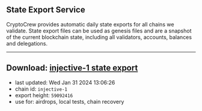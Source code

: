 ## State Export Service
CryptoCrew provides automatic daily state exports for all chains we validate. State export files can be used as genesis files and are a snapshot of the current blockchain state, including all validators, accounts, balances and delegations.

---
**Download: [injective-1 state export](https://dl.ccvalidators.com/SERVICE/injective/injective-1_export_59092416.json)**
---

- last updated: Wed Jan 31 2024 13:06:26
- chain id: `injective-1`
- export height: `59092416`
- use for: airdrops, local tests, chain recovery

